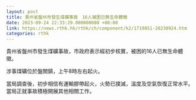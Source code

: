 ```yaml
---
layout: post
title: 貴州省盤州市發生煤礦事故　16人被困已無生命體徵
date: 2023-09-24 22:33:29.000000000 +08:00
link: https://news.rthk.hk/rthk/ch/component/k2/1719851-20230924.htm
categories: rthk
---
```


貴州省盤州市發生煤礦事故，市政府表示經初步核實，被困的16人已無生命體徵。

涉事煤礦位於盤關鎮，上午8時左右起火。

當局調查後，初步相信有運輸膠帶起火，火勢已撲滅，溫度及空氣恢復正常水平。當局正就事故積極開展其他相關工作。
